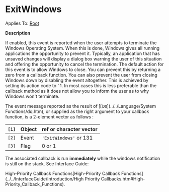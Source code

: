 




<h1 class="heading"><span class="name">ExitWindows</span></h1>

Applies To: [Root](../a-z/root.md)


**Description**


If enabled, this event is reported when the user attempts to terminate the Windows Operating System. When this is done, Windows gives all running applications the opportunity to prevent it. Typically, an application that has unsaved changes will display a dialog box warning the user of this situation and offering the opportunity to cancel the termination. The default action for this event is to allow Windows to close. You can prevent this by returning a zero from a callback function. You can also prevent the user from closing Windows down by disabling the event altogether. This is achieved by setting its action code to `¯`1. In most cases this is less preferable than the callback method as it does not allow you to inform the user as to why Windows won't terminate.


The event message reported as the result of [`⎕DQ`](../../Language/System Functions/dq.htm), or supplied as the right argument to your callback function, is a 2-element vector as follows :


| `[1]` | Object | ref or character vector |
| --- | --- | ---  |
| `[2]` | Event | `'ExitWindows'` or 131 |
| `[3]` | Flag | 0 or 1 |



The associated callback is run **immediately** while the windows notification is still on the stack. See 
Interface Guide: 

High-Priority Callback Functions[High-Priority Callback Functions](../../InterfaceGuide/Introduction/High Priority Callbacks.htm#High-Priority_Callback_Functions).


